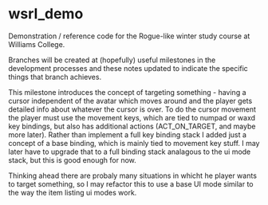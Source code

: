 # wsrl_demo
Demonstration / reference code for the Rogue-like winter study course at Williams College.

Branches will be created at (hopefully) useful milestones in the development processes and these notes updated to indicate the specific things that branch achieves.

This milestone introduces the concept of targeting something - having a cursor independent of the avatar which moves around and the player gets detailed info about whatever the cursor is over. To do the cursor movement the player must use the movement keys, which are tied to numpad or waxd key bindings, but also has additional actions (ACT_ON_TARGET, and maybe more later). Rather than implement a full key binding stack I added just a concept of a base binding, which is mainly tied to movement key stuff. I may later have to upgrade that to a full binding stack analagous to the ui mode stack, but this is good enough for now.

Thinking ahead there are probaly many situations in whicht he player wants to target something, so I may refactor this to use a base UI mode similar to the way the item listing ui modes work.
